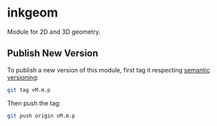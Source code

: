 # inkgeom

Module for 2D and 3D geometry.

## Publish New Version

To publish a new version of this module, first tag it respecting [semantic versioning](https://semver.org/):

```bash
git tag vM.m.p
```

Then push the tag:

```bash
git push origin vM.m.p
```
